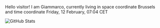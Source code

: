 Hello visitor! I am Giammarco, currently living in space coordinate Brussels and time coordinate Friday, 12 February, 07:04 CET

![GitHub Stats](https://github-readme-stats.vercel.app/api?username=grcasanova)
